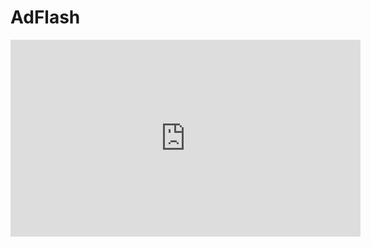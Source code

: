 # AdFlash


<iframe width="560" height="315" src="https://www.youtube.com/embed/Y9kAa09VbcQ" title="YouTube video player" frameborder="0" allow="accelerometer; autoplay; clipboard-write; encrypted-media; gyroscope; picture-in-picture; web-share" allowfullscreen></iframe>
